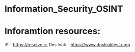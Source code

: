 # Information_Security_OSINT
# Inforamtion resources:
IP - https://resolve.rs
Dns leak - https://www.dnsleaktest.com
